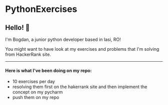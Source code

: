 # PythonExercises

## Hello! 👋

I'm Bogdan, a junior python developer based in Iasi, RO!

You might want to have look at my exercises and problems that I'm solving
from HackerRank site. 

---

#### Here is what I've been doing on my repo:

- 10 exercises per day
- resolving them first on the hakerrank site and then implement the concept on my pycharm
- push them on my repo 
    
